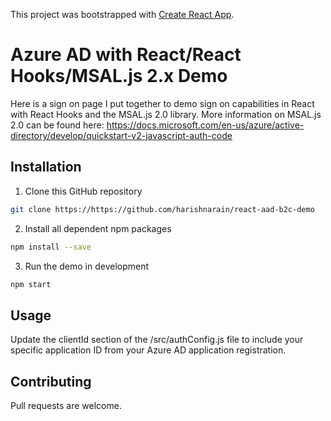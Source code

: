 This project was bootstrapped with [Create React App](https://github.com/facebook/create-react-app).

# Azure AD with React/React Hooks/MSAL.js 2.x Demo

Here is a sign on page I put together to demo sign on capabilities in React with React Hooks and the MSAL.js 2.0 library. 
More information on MSAL.js 2.0 can be found here: https://docs.microsoft.com/en-us/azure/active-directory/develop/quickstart-v2-javascript-auth-code

## Installation

1. Clone this GitHub repository
```bash
git clone https://https://github.com/harishnarain/react-aad-b2c-demo
```
2. Install all dependent npm packages
```bash
npm install --save
```
3. Run the demo in development
```bash
npm start
```

## Usage

Update the clientId section of the /src/authConfig.js file to include your specific application ID from your Azure AD application registration.

## Contributing
Pull requests are welcome.

